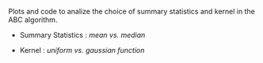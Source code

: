 Plots and code to analize the choice of summary statistics and kernel in the ABC algorithm.


* Summary Statistics : *mean vs. median*

* Kernel : *uniform vs. gaussian function*
